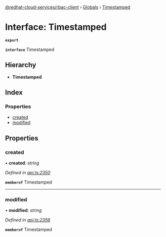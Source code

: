 [@redhat-cloud-services/rbac-client](../README.md) › [Globals](../globals.md) › [Timestamped](timestamped.md)

# Interface: Timestamped

**`export`** 

**`interface`** Timestamped

## Hierarchy

* **Timestamped**

## Index

### Properties

* [created](timestamped.md#created)
* [modified](timestamped.md#modified)

## Properties

###  created

• **created**: *string*

*Defined in [api.ts:2350](https://github.com/RedHatInsights/javascript-clients/blob/master/packages/rbac/api.ts#L2350)*

**`memberof`** Timestamped

___

###  modified

• **modified**: *string*

*Defined in [api.ts:2356](https://github.com/RedHatInsights/javascript-clients/blob/master/packages/rbac/api.ts#L2356)*

**`memberof`** Timestamped
